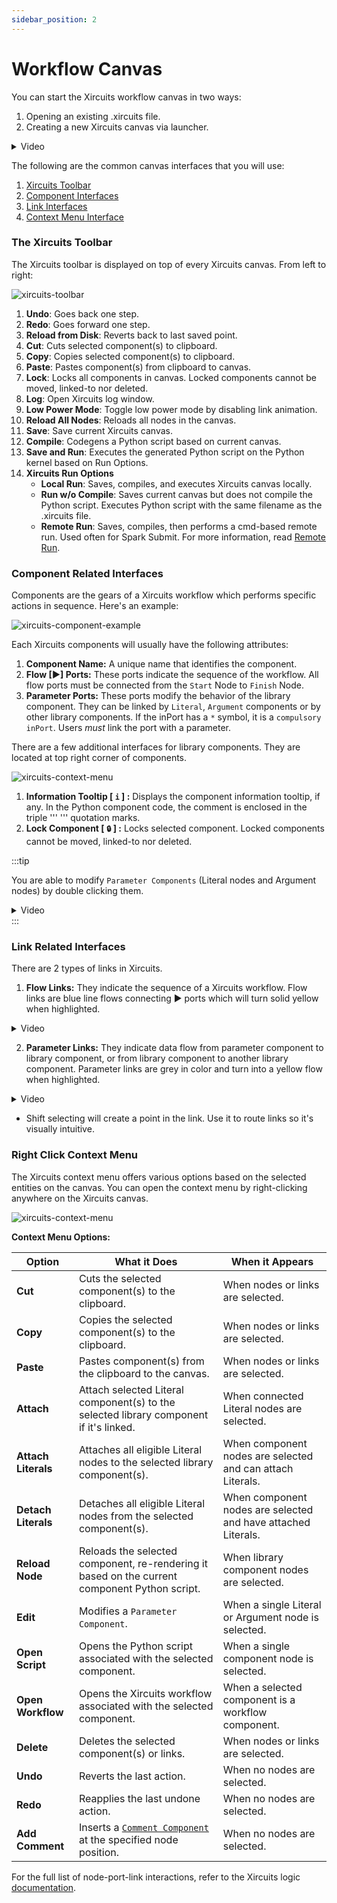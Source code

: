 ```yaml
---
sidebar_position: 2
---
```


# Workflow Canvas

You can start the Xircuits workflow canvas in two ways:
1. Opening an existing .xircuits file.
2. Creating a new Xircuits canvas via launcher.

<details>
  <summary>Video</summary>
  <p align="center">

  ![](/img/docs/open-xircuits.gif)

  </p>
</details>

The following are the common canvas interfaces that you will use:

  1. [Xircuits Toolbar](#the-xircuits-toolbar)
  2. [Component Interfaces](#component-related-interfaces)
  3. [Link Interfaces](#link-related-interfaces)
  4. [Context Menu Interface](#right-click-context-menu)

### The Xircuits Toolbar

The Xircuits toolbar is displayed on top of every Xircuits canvas. From left to right:

![xircuits-toolbar](/img/docs/xircuits-toolbar.png)

1. **Undo**: Goes back one step.
2. **Redo**: Goes forward one step.
3. **Reload from Disk**: Reverts back to last saved point.
4. **Cut**: Cuts selected component(s) to clipboard.
5. **Copy**: Copies selected component(s) to clipboard.
6. **Paste**: Pastes component(s) from clipboard to canvas.
7. **Lock**: Locks all components in canvas. Locked components cannot be moved, linked-to nor deleted.
8. **Log**: Open Xircuits log window.
9. **Low Power Mode**: Toggle low power mode by disabling link animation.
10. **Reload All Nodes**: Reloads all nodes in the canvas. 
11. **Save**: Save current Xircuits canvas.
12. **Compile**: Codegens a Python script based on current canvas. 
13. **Save and Run**: Executes the generated Python script on the Python kernel based on Run Options.
13. **Xircuits Run Options**
    - **Local Run**: Saves, compiles, and executes Xircuits canvas locally.
    - **Run w/o Compile**: Saves current canvas but does not compile the Python script. Executes Python script with the same filename as the .xircuits file.
    - **Remote Run**: Saves, compiles, then performs a cmd-based remote run. Used often for Spark Submit. For more information, read [Remote Run](remote-run).

### Component Related Interfaces

Components are the gears of a Xircuits workflow which performs specific actions in sequence. Here's an example:

![xircuits-component-example](/img/docs/xircuits-component.png)

Each Xircuits components will usually have the following attributes:
  1. **Component Name:** A unique name that identifies the component. 
  2. **Flow [▶] Ports:** These ports indicate the sequence of the workflow. All flow ports must be connected from the `Start` Node to `Finish` Node.
  3. **Parameter Ports:** These ports modify the behavior of the library component. They can be linked by `Literal`, `Argument` components or by other library components. If the inPort has a `*` symbol, it is a `compulsory inPort`. Users *must* link the port with a parameter. 

There are a few additional interfaces for library components. They are located at top right corner of components. 

![xircuits-context-menu](/img/docs/xircuits-tooltip.png)

1. **Information Tooltip [ `i` ] :** Displays the component information tooltip, if any. In the Python component code, the comment is enclosed in the triple ''' ''' quotation marks. 
2. **Lock Component [ `🔒` ] :** Locks selected component. Locked components cannot be moved, linked-to nor deleted.

:::tip

You are able to modify `Parameter Components` (Literal nodes and Argument nodes) by double clicking them.

<details>
  <summary>Video</summary>
  <p align="center">

  ![](/img/docs/edit-literal.gif)

  </p>
</details>
:::


### Link Related Interfaces

There are 2 types of links in Xircuits. 

  1. **Flow Links:** They indicate the sequence of a Xircuits workflow. Flow links are blue line flows connecting ▶ ports which will turn solid yellow when highlighted. 
  <details>
  <summary>Video</summary>
  <p align="center">

  ![](/img/docs/sequence-link.gif)

  </p>
  </details>

  2. **Parameter Links:** They indicate data flow from parameter component to library component, or from library component to another library component. Parameter links are grey in color and turn into a yellow flow when highlighted. 
  <details>
  <summary>Video</summary>
  <p align="center">

  ![](/img/docs/parameter-link.gif)

  </p>
  </details>

- Shift selecting will create a point in the link. Use it to route links so it's visually intuitive.

### Right Click Context Menu

The Xircuits context menu offers various options based on the selected entities on the canvas. You can open the context menu by right-clicking anywhere on the Xircuits canvas.

![xircuits-context-menu](/img/docs/xircuits-context-menu.png)

**Context Menu Options:**

| **Option**         | **What it Does**                                                                                     | **When it Appears**                                                       |
|--------------------|------------------------------------------------------------------------------------------------------|----------------------------------------------------------------------------|
| **Cut**            | Cuts the selected component(s) to the clipboard.                                                     | When nodes or links are selected.                                          |
| **Copy**           | Copies the selected component(s) to the clipboard.                                                   | When nodes or links are selected.                                          |
| **Paste**          | Pastes component(s) from the clipboard to the canvas.                                                | When nodes or links are selected.                                          |
| **Attach**         | Attach selected Literal component(s) to the selected library component if it's linked.                                      | When connected Literal nodes are selected.                                 |
| **Attach Literals**| Attaches all eligible Literal nodes to the selected library component(s).                                    | When component nodes are selected and can attach Literals.                 |
| **Detach Literals**| Detaches all eligible Literal nodes from the selected component(s).                                  | When component nodes are selected and have attached Literals.              |
| **Reload Node**    | Reloads the selected component, re-rendering it based on the current component Python script.        | When library component nodes are selected.                                         |
| **Edit**           | Modifies a `Parameter Component`.                                                                      | When a single Literal or Argument node is selected.                        |
| **Open Script**    | Opens the Python script associated with the selected component.                                      | When a single component node is selected.                                  |
| **Open Workflow**  | Opens the Xircuits workflow associated with the selected component.                                  | When a selected component is a workflow component.        |
| **Delete**         | Deletes the selected component(s) or links.                                                          | When nodes or links are selected.                                          |
| **Undo**           | Reverts the last action.                                                                             | When no nodes are selected.                                                |
| **Redo**           | Reapplies the last undone action.                                                                    | When no nodes are selected.                                                |
| **Add Comment**    | Inserts a [`Comment Component`](/docs/main/references/components/comment-component.md) at the specified node position.   | When no nodes are selected.                                                |

For the full list of node-port-link interactions, refer to the Xircuits logic [documentation](/docs/main/references/xircuits-interface/node-port-link-logic).
